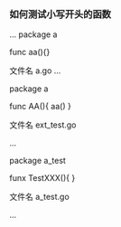### 如何测试小写开头的函数
...
package a

func aa(){}

文件名 a.go
...

package a

func AA(){
   aa()
}

文件名 ext_test.go

...

package a_test

funx TestXXX(){
}

文件名 a_test.go

...
